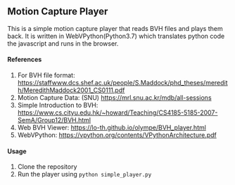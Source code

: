## Motion Capture Player

This is a simple motion capture player that reads BVH files and plays them back.
It is written in WebVPython(Python3.7) which translates python code the javascript and runs in the browser.

#### References

1. For BVH file format: https://staffwww.dcs.shef.ac.uk/people/S.Maddock/phd_theses/meredith/MeredithMaddock2001_CS0111.pdf
2. Motion Capture Data: (SNU) https://mrl.snu.ac.kr/mdb/all-sessions
3. Simple Introduction to BVH: https://www.cs.cityu.edu.hk/~howard/Teaching/CS4185-5185-2007-SemA/Group12/BVH.html
4. Web BVH Viewer: https://lo-th.github.io/olympe/BVH_player.html
5. WebVPython: https://vpython.org/contents/VPythonArchitecture.pdf

#### Usage

1. Clone the repository
2. Run the player using `python simple_player.py`